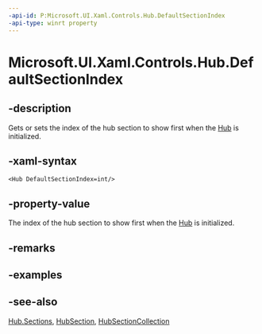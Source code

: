 ```yaml
---
-api-id: P:Microsoft.UI.Xaml.Controls.Hub.DefaultSectionIndex
-api-type: winrt property
---
```


<!-- Property syntax
public int DefaultSectionIndex { get;  set; }
-->

# Microsoft.UI.Xaml.Controls.Hub.DefaultSectionIndex

## -description
Gets or sets the index of the hub section to show first when the [Hub](hub.md) is initialized.

## -xaml-syntax
```xaml
<Hub DefaultSectionIndex=int/>

```


## -property-value
The index of the hub section to show first when the [Hub](hub.md) is initialized.

## -remarks

## -examples

## -see-also
[Hub.Sections](hub_sections.md), [HubSection](hubsection.md), [HubSectionCollection](hubsectioncollection.md)
